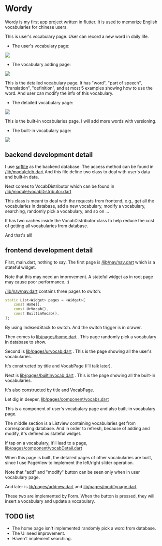 # Wordy

Wordy is my first app project written in flutter.
It is used to memorize English vocabularies for chinese users.

This is user's vocabulary page. User can record a new word in daily life.

- The user's vocabulary page:

![](https://i.imgur.com/0s0m1GA.png)

- The vocabulary adding page:

![](https://i.imgur.com/R91w7uj.png)

This is the detailed vocabulary page. It has "word", "part of speech", "translation", "definition", and at most 5 examples showing how to use the word.
And user can modify the info of this vocabulary.

- The detailed vocabulary page:

![](https://i.imgur.com/jjkIEk9.png)

This is the built-in vocabularies page. I will add more words with versioning.

- The built-in vocabulary page:

![](https://i.imgur.com/TSBT3m5.png)

## backend development detail
I use [sqflite](https://pub.dev/packages/sqflite) as the backend database.
The access method can be found in [/lib/module/db.dart](https://github.com/OEmiliatanO/Wordy/blob/master/lib/module/db.dart) 
And this file define two class to deal with user's data and built-in data.

Next comes to VocabDistributor which can be found in [/lib/module/vocabDistributor.dart](https://github.com/OEmiliatanO/Wordy/blob/master/lib/module/vocabDistributor.dart)

This class is meant to deal with the requests from frontend, e.g., get all the vocabularies in database, add a new vocabulary, modify a vocabulary, searching, randomly pick a vocabulary, and so on ...

It has two caches inside the VocabDistributor class to help reduce the cost of getting all vocabularies from database.

And that's all!

## frontend development detail
First, main.dart, nothing to say. The first page is [/lib/nav/nav.dart](https://github.com/OEmiliatanO/Wordy/blob/master/lib/nav/nav.dart) which is a stateful widget.

Note that this may need an improvement. A stateful widget as in root page may cause poor performance. :(

[/lib/nav/nav.dart](https://github.com/OEmiliatanO/Wordy/blob/master/lib/nav/nav.dart) contains three pages to switch:

```dart
static List<Widget> pages = <Widget>[
    const Home(),
    const UrVocab(),
    const BuiltinVocab(),
];
```

By using IndexedStack to switch. And the switch trigger is in drawer.

Then comes to [lib/pages/home.dart](https://github.com/OEmiliatanO/Wordy/blob/master/lib/pages/home.dart) . This page randomly pick a vocabulary in database to show.

Second is [lib/pages/urvocab.dart](https://github.com/OEmiliatanO/Wordy/blob/master/lib/pages/urvocab.dart) . This is the page showing all the user's vocabularies.

It's constructed by title and VocabPage (I'll talk later).

Next is [lib/pages/builtinvocab.dart](https://github.com/OEmiliatanO/Wordy/blob/master/lib/pages/builtinvocab.dart) . This is the page showing all the built-in vocabularies.

It's also constructed by title and VocabPage.


Let dig in deeper, [lib/pages/component/vocabs.dart](https://github.com/OEmiliatanO/Wordy/blob/master/lib/pages/component/vocabs.dart)

This is a component of user's vocabulary page and also built-in vocabulary page.

The middle section is a Listview containing vocabularies get from corresponding database. And in order to refresh, because of adding and modify, it's defined as stateful widget.

If tap on a vocabulary, it'll lead to a page, [lib/pages/component/vocabDetail.dart](https://github.com/OEmiliatanO/Wordy/blob/master/lib/pages/component/vocabDetail.dart)

When this page is built, the detailed pages of other vocabularies are built, since I use PageView to implement the left/right slider operation.

Note that "add" and "modify" button can be seen only when in user vocabulary page.


And later is [lib/pages/addnew.dart](https://github.com/OEmiliatanO/Wordy/blob/master/lib/pages/addnew.dart) and [lib/pages/modifypage.dart](https://github.com/OEmiliatanO/Wordy/blob/master/lib/pages/modifypage.dart)

These two are implemented by Form. When the button is pressed, they will insert a vocabulary and update a vocabulary.  

## TODO list
- The home page isn't implemented randomly pick a word from database.
- The UI need improvement.
- Haven't implement searching.